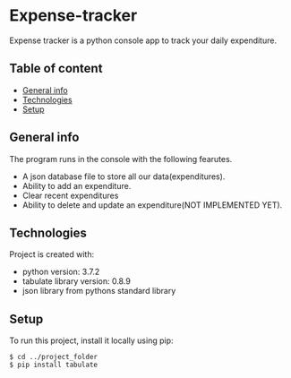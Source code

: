 # Expense-tracker
Expense tracker is a python console app to track your daily expenditure.

## Table of content
* [General info](#general-info)
* [Technologies](#technologies)
* [Setup](#setup)

## General info
The program runs in the console with the following fearutes.
* A json database file to store all our data(expenditures).
* Ability to add an expenditure.
* Clear recent expenditures
* Ability to delete and update an expenditure(NOT IMPLEMENTED YET).

	
## Technologies
Project is created with:
* python version: 3.7.2
* tabulate library version: 0.8.9
* json library from pythons standard library
	
## Setup
To run this project, install it locally using pip:

```
$ cd ../project_folder
$ pip install tabulate
```
